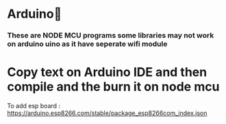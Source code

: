 # Arduino🚀
 ### These are NODE MCU programs some libraries may not work on arduino uino as it have seperate wifi module
 # Copy text on Arduino IDE and then compile and the burn it on node mcu
To add esp board : https://arduino.esp8266.com/stable/package_esp8266com_index.json
